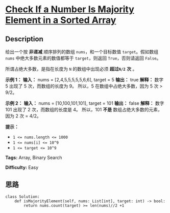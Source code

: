 # [Check If a Number Is Majority Element in a Sorted Array][title]

## Description

给出一个按 **非递减** 顺序排列的数组 `nums`，和一个目标数值 `target`。假如数组 `nums` 中绝大多数元素的数值都等于
`target`，则返回 `True`，否则请返回 `False`。

所谓占绝大多数，是指在长度为 `N` 的数组中出现必须 **超过`N/2`** **次** 。

**示例 1：**
            **输入：** nums = [2,4,5,5,5,5,5,6,6], target = 5    **输出：** true    **解释：**    数字 5 出现了 5 次，而数组的长度为 9。    所以，5 在数组中占绝大多数，因为 5 次 > 9/2。    

**示例 2：**
            **输入：** nums = [10,100,101,101], target = 101    **输出：** false    **解释：**    数字 101 出现了 2 次，而数组的长度是 4。    所以，101 **不是** 数组占绝大多数的元素，因为 2 次 = 4/2。    

**提示：**

  * `1 <= nums.length <= 1000`
  * `1 <= nums[i] <= 10^9`
  * `1 <= target <= 10^9`


**Tags:** Array, Binary Search

**Difficulty:** Easy

## 思路

``` python3
class Solution:
    def isMajorityElement(self, nums: List[int], target: int) -> bool:
        return nums.count(target) >= len(nums)//2 +1
```

[title]: https://leetcode-cn.com/problems/check-if-a-number-is-majority-element-in-a-sorted-array
